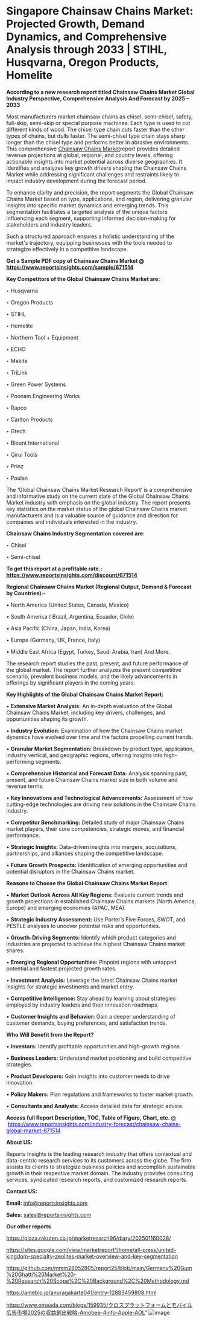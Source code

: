# Singapore Chainsaw Chains Market: Projected Growth, Demand Dynamics, and Comprehensive Analysis through 2033 | STIHL, Husqvarna, Oregon Products, Homelite

<strong>According to a new research report titled Chainsaw Chains Market Global Industry Perspective, Comprehensive Analysis And Forecast by 2025 – 2033</strong>

Most manufacturers market chainsaw chains as chisel, semi-chisel, safety, full-skip, semi-skip or special purpose machines. Each type is used to cut different kinds of wood. The chisel type chain cuts faster than the other types of chains, but dulls faster. The semi-chisel type chain stays sharp longer than the chisel type and performs better in abrasive environments. This comprehensive <a href=https://www.reportsinsights.com/sample/671514>Chainsaw Chains Market</a>report provides detailed revenue projections at global, regional, and country levels, offering actionable insights into market potential across diverse geographies. It identifies and analyzes key growth drivers shaping the Chainsaw Chains Market while addressing significant challenges and restraints likely to impact industry development during the forecast period.

To enhance clarity and precision, the report segments the Global Chainsaw Chains Market based on type, applications, and region, delivering granular insights into specific market dynamics and emerging trends. This segmentation facilitates a targeted analysis of the unique factors influencing each segment, supporting informed decision-making for stakeholders and industry leaders.

Such a structured approach ensures a holistic understanding of the market's trajectory, equipping businesses with the tools needed to strategize effectively in a competitive landscape.

<strong>Get a Sample PDF copy of Chainsaw Chains Market </strong><strong>@<a href=https://www.reportsinsights.com/sample/671514 style=color:#0000ff;> https://www.reportsinsights.com/sample/671514</a></strong></font>

<strong>Key Competitors of the Global Chainsaw Chains Market are:</strong>

‣ Husqvarna

‣ Oregon Products

‣ STIHL

‣ Homelite

‣ Northern Tool + Equipment

‣ ECHO

‣ Makita

‣ TriLink

‣ Green Power Systems

‣ Poonam Engineering Works

‣ Rapco

‣ Carlton Products

‣ Gtech

‣ Blount International

‣ Qirui Tools

‣ Prinz

‣ Poulan

The ‘Global Chainsaw Chains Market Research Report’ is a comprehensive and informative study on the current state of the Global Chainsaw Chains Market industry with emphasis on the global industry. The report presents key statistics on the market status of the global Chainsaw Chains market manufacturers and is a valuable source of guidance and direction for companies and individuals interested in the industry.

<strong>Chainsaw Chains Industry Segmentation covered are:</strong>

‣ Chisel

‣ Semi-chisel

<strong>To get this report at a profitable rate.: <a href=https://www.reportsinsights.com/discount/671514 style=color:#0000ff;>https://www.reportsinsights.com/discount/671514</a></strong></font>

<strong>Regional Chainsaw Chains Market (Regional Output, Demand &amp; Forecast by Countries):-</strong>

• North America (United States, Canada, Mexico)

• South America ( Brazil, Argentina, Ecuador, Chile)

• Asia Pacific (China, Japan, India, Korea)

• Europe (Germany, UK, France, Italy)

• Middle East Africa (Egypt, Turkey, Saudi Arabia, Iran) And More.

The research report studies the past, present, and future performance of the global market. The report further analyzes the present competitive scenario, prevalent business models, and the likely advancements in offerings by significant players in the coming years.

<strong>Key Highlights of the Global Chainsaw Chains Market Report:</strong>

• <strong>Extensive Market Analysis:</strong> An in-depth evaluation of the Global Chainsaw Chains Market, including key drivers, challenges, and opportunities shaping its growth.

• <strong>Industry Evolution:</strong> Examination of how the Chainsaw Chains market dynamics have evolved over time and the factors propelling current trends.

• <strong>Granular Market Segmentation:</strong> Breakdown by product type, application, industry vertical, and geographic regions, offering insights into high-performing segments.

• <strong>Comprehensive Historical and Forecast Data:</strong> Analysis spanning past, present, and future Chainsaw Chains market size in both volume and revenue terms.

• <strong>Key Innovations and Technological Advancements:</strong> Assessment of how cutting-edge technologies are driving new solutions in the Chainsaw Chains industry.

• <strong>Competitor Benchmarking:</strong> Detailed study of major Chainsaw Chains market players, their core competencies, strategic moves, and financial performance.

• <strong>Strategic Insights:</strong> Data-driven insights into mergers, acquisitions, partnerships, and alliances shaping the competitive landscape.

• <strong>Future Growth Prospects:</strong> Identification of emerging opportunities and potential disruptors in the Chainsaw Chains market.

<strong>Reasons to Choose the Global Chainsaw Chains Market Report:</strong>

• <strong>Market Outlook Across All Key Regions:</strong> Evaluate current trends and growth projections in established Chainsaw Chains markets (North America, Europe) and emerging economies (APAC, MEA).

• <strong>Strategic Industry Assessment:</strong> Use Porter’s Five Forces, SWOT, and PESTLE analyses to uncover potential risks and opportunities.

• <strong>Growth-Driving Segments:</strong> Identify which product categories and industries are projected to achieve the highest Chainsaw Chains market shares.

• <strong>Emerging Regional Opportunities:</strong> Pinpoint regions with untapped potential and fastest projected growth rates.

• <strong>Investment Analysis:</strong> Leverage the latest Chainsaw Chains market insights for strategic investments and market entry.

• <strong>Competitive Intelligence:</strong> Stay ahead by learning about strategies employed by industry leaders and their innovation roadmaps.

• <strong>Customer Insights and Behavior:</strong> Gain a deeper understanding of customer demands, buying preferences, and satisfaction trends.

<strong>Who Will Benefit from the Report?</strong>

• <strong>Investors:</strong> Identify profitable opportunities and high-growth regions.

• <strong>Business Leaders:</strong> Understand market positioning and build competitive strategies.

• <strong>Product Developers:</strong> Gain insights into customer needs to drive innovation.

• <strong>Policy Makers:</strong> Plan regulations and frameworks to foster market growth.

• <strong>Consultants and Analysts:</strong> Access detailed data for strategic advice.
</ul>
<strong>Access full Report Description, TOC, Table of Figure, Chart, etc. </strong>@  <a href=https://www.reportsinsights.com/industry-forecast/chainsaw-chains-global-market-671514 style=color:#0000ff;>https://www.reportsinsights.com/industry-forecast/chainsaw-chains-global-market-671514</a></font>

<strong><strong>About US</strong>:</strong>

Reports Insights is the leading research industry that offers contextual and data-centric research services to its customers across the globe. The firm assists its clients to strategize business policies and accomplish sustainable growth in their respective market domain. The industry provides consulting services, syndicated research reports, and customized research reports.

<strong>Contact US:</strong>

<p class=""""><b>Email:</b> <a href=mailto:info@reportsinsights.com>info@reportsinsights.com</a></p>
<p class=""""><b>Sales:</b> <a href=mailto:sales@reportsinsights.com>sales@reportsinsights.com</a></p>

<strong>Our other reports</strong>

<a href=https://plaza.rakuten.co.jp/marketresarch96/diary/202501160028/>https://plaza.rakuten.co.jp/marketresarch96/diary/202501160028/</a>

<a href=https://sites.google.com/view/marketreport1/home/all-press/united-kingdom-specialty-zeolites-market-overview-and-key-segmentation>https://sites.google.com/view/marketreport1/home/all-press/united-kingdom-specialty-zeolites-market-overview-and-key-segmentation</a>

<a href=https://github.com/mmm28052805/report25/blob/main/Germany%20Gum%20Ghatti%20Market%20-%20Research%20Scope%2C%20Background%2C%20Methodology.md>https://github.com/mmm28052805/report25/blob/main/Germany%20Gum%20Ghatti%20Market%20-%20Research%20Scope%2C%20Background%2C%20Methodology.md</a>

<a href=https://ameblo.jp/anuragakarte041/entry-12883459808.html>https://ameblo.jp/anuragakarte041/entry-12883459808.html</a>

<a href=https://www.omaada.com/blogs/159935/クロスプラットフォームとモバイル広告市場2025の収益創出戦略-Amobee-4info-Apple-AOL>https://www.omaada.com/blogs/159935/クロスプラットフォームとモバイル広告市場2025の収益創出戦略-Amobee-4info-Apple-AOL</a>"
![image](https://github.com/user-attachments/assets/6f94699c-94a9-4942-a417-970cc69b3cb1)
